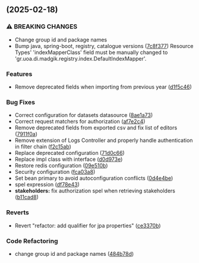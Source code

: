 ##  (2025-02-18)

### ⚠ BREAKING CHANGES

* Change group id and package names
* Bump java, spring-boot, registry, catalogue versions ([7c8f377](https://github.com/madgeek-arc/eosc-observatory/commit/7c8f3775216468144fde578817b9419307ad74a7))
  Resource Types' 'indexMapperClass' field must be manually changed to 'gr.uoa.di.madgik.registry.index.DefaultIndexMapper'.

### Features

* Remove deprecated fields when importing from previous year ([d1f5c46](https://github.com/madgeek-arc/eosc-observatory/commit/d1f5c466b270e4c87f512f4e50ae783673fea5e2))

### Bug Fixes

* Correct configuration for datasets datasource ([8ae1a73](https://github.com/madgeek-arc/eosc-observatory/commit/8ae1a739fbbeb25dca358f2849e470e72a95765b))
* Correct request matchers for authorization ([af7e2c4](https://github.com/madgeek-arc/eosc-observatory/commit/af7e2c45587ba3c0f32147d97eea3aa80ccb27a3))
* Remove deprecated fields from exported csv and fix list of editors ([7911f0a](https://github.com/madgeek-arc/eosc-observatory/commit/7911f0a70bc12d8710105254c773b1dbf187dc4b))
* Remove extension of Logs Controller and properly handle authentication in filter chain ([f2c15ab](https://github.com/madgeek-arc/eosc-observatory/commit/f2c15ab47f07a787bb98326f119b8808830ac5d9))
* Replace deprecated configuration ([71d0c66](https://github.com/madgeek-arc/eosc-observatory/commit/71d0c663bf51fe4d93428ff0cb983034111efa0e))
* Replace impl class with interface ([d0d973e](https://github.com/madgeek-arc/eosc-observatory/commit/d0d973eb171a610c42eda07a7172320b6c7f9f50))
* Restore redis configuration ([09e510b](https://github.com/madgeek-arc/eosc-observatory/commit/09e510b9edabb9ef44ca89acdd54b9b444630c09))
* Security configuration ([fca03a8](https://github.com/madgeek-arc/eosc-observatory/commit/fca03a87f7c3c610e7394eee020bde8d2bc90b11))
* Set bean primary to avoid autoconfiguration conflicts ([0d4e4be](https://github.com/madgeek-arc/eosc-observatory/commit/0d4e4be07fec0716bebc229bb20d113fbd0c7eb8))
* spel expression ([df78e43](https://github.com/madgeek-arc/eosc-observatory/commit/df78e43c493133d2d0c486fa0d2672cf54640099))
* **stakeholders:** fix authorization spel when retrieving stakeholders ([b11cad8](https://github.com/madgeek-arc/eosc-observatory/commit/b11cad805423a284f6b147b6b22ecece95f31c60))

### Reverts

* Revert "refactor: add qualifier for jpa properties" ([ce3370b](https://github.com/madgeek-arc/eosc-observatory/commit/ce3370babb5443b7b356d555d320fb8fbeb36cbe))

### Code Refactoring

* change group id and package names ([484b78d](https://github.com/madgeek-arc/eosc-observatory/commit/484b78de1290c1656e2c572c5c54bb15e244a53a))
